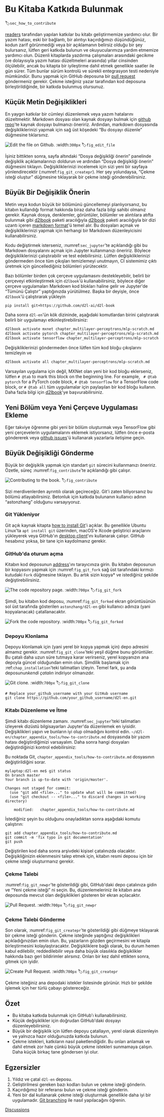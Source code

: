 # Bu Kitaba Katkıda Bulunmak
:label:`sec_how_to_contribute`

[readers](https://github.com/d2l-ai/d2l-en/graphs/contributors) tarafından yapılan katkılar bu kitabı geliştirmemize yardımcı olur. Bir yazım hatası, eski bir bağlantı, bir alıntıyı kaçırdığımızı düşündüğünüz, kodun zarif görünmediği veya bir açıklamanın belirsiz olduğu bir şey bulursanız, lütfen geri katkıda bulunun ve okuyucularımıza yardım etmemize yardımcı olun. Düzenli kitaplarda yazdırma çalışmaları arasındaki gecikme (ve dolayısıyla yazım hatası düzeltmeleri arasında) yıllar cinsinden ölçülebilir, ancak bu kitapta bir iyileştirme dahil etmek genellikle saatler ile gün sürer. Tüm bunlar sürüm kontrolü ve sürekli entegrasyon testi nedeniyle mümkündür. Bunu yapmak için GitHub deposuna bir [pull request](https://github.com/d2l-ai/d2l-en/pulls) göndermeniz gerekir. Çekme isteğiniz yazar tarafından kod deposuna birleştirildiğinde, bir katkıda bulunmuş olursunuz. 

## Küçük Metin Değişiklikleri

En yaygın katkılar bir cümleyi düzenlemek veya yazım hatalarını düzeltmektir. Markdown dosyası olan kaynak dosyayı bulmak için [github repo](https732293614)'te kaynak dosyayı bulmanızı öneririz. Ardından, markdown dosyasında değişikliklerinizi yapmak için sağ üst köşedeki “Bu dosyayı düzenle” düğmesine tıklarsınız. 

![Edit the file on Github.](../img/edit-file.png)
:width:`300px`
:label:`fig_edit_file`

İşiniz bittikten sonra, sayfa altındaki “Dosya değişikliği önerin” panelinde değişiklik açıklamalarınızı doldurun ve ardından “Dosya değişikliği önerin” düğmesini tıklayın. Değişikliklerinizi incelemek için sizi yeni bir sayfaya yönlendirecektir (:numref:`fig_git_createpr`). Her şey yolundaysa, “Çekme isteği oluştur” düğmesine tıklayarak bir çekme isteği gönderebilirsiniz. 

## Büyük Bir Değişiklik Önerin

Metin veya kodun büyük bir bölümünü güncellemeyi planlıyorsanız, bu kitabın kullandığı format hakkında biraz daha fazla bilgi sahibi olmanız gerekir. Kaynak dosya, denklemler, görüntüler, bölümler ve alıntılara atıfta bulunmak gibi [d2lbook](http://book.d2l.ai/user/markdown.html) paketi aracılığıyla [d2lbook](http://book.d2l.ai/user/markdown.html) paketi aracılığıyla bir dizi uzantı içeren [markdown format](https://daringfireball.net/projects/markdown/syntax)'ü temel alır. Bu dosyaları açmak ve değişikliklerinizi yapmak için herhangi bir Markdown düzenleyicisini kullanabilirsiniz. 

Kodu değiştirmek isterseniz, :numref:`sec_jupyter`'te açıklandığı gibi bu Markdown dosyalarını açmak için Jupyter kullanmanızı öneririz. Böylece değişikliklerinizi çalıştırabilir ve test edebilirsiniz. Lütfen değişikliklerinizi göndermeden önce tüm çıkışları temizlemeyi unutmayın, CI sistemimiz çıktı üretmek için güncellediğiniz bölümleri yürütecektir. 

Bazı bölümler birden çok çerçeve uygulamasını destekleyebilir, belirli bir çerçeveyi etkinleştirmek için `d2lbook`'ü kullanabilirsiniz, böylece diğer çerçeve uygulamaları Markdown kod blokları haline gelir ve Jupyter'de “Tümünü Çalıştır” yaptığınızda yürütülmez. Başka bir deyişle, önce `d2lbook`'ü çalıştırarak yükleyin

```bash
pip install git+https://github.com/d2l-ai/d2l-book
```

Daha sonra `d2l-en`'ün kök dizininde, aşağıdaki komutlardan birini çalıştırarak belirli bir uygulamayı etkinleştirebilirsiniz:

```bash
d2lbook activate mxnet chapter_multilayer-perceptrons/mlp-scratch.md
d2lbook activate pytorch chapter_multilayer-perceptrons/mlp-scratch.md
d2lbook activate tensorflow chapter_multilayer-perceptrons/mlp-scratch.md
```

Değişikliklerinizi göndermeden önce lütfen tüm kod bloğu çıkışlarını temizleyin ve

```bash
d2lbook activate all chapter_multilayer-perceptrons/mlp-scratch.md
```

Varsayılan uygulama için değil, MXNet olan yeni bir kod bloğu eklerseniz, lütfen `# @tab` to mark this block on the beginning line. For example, ` # @tab pytorch` for a PyTorch code block, `# @tab tensorflow` for a TensorFlow code block, or `# @tab all` tüm uygulamalar için paylaşılan bir kod bloğu kullanın. Daha fazla bilgi için [d2lbook](http://book.d2l.ai/user/code_tabs.html)'ye başvurabilirsiniz. 

## Yeni Bölüm veya Yeni Çerçeve Uygulaması Ekleme

Eğer takviye öğrenme gibi yeni bir bölüm oluşturmak veya TensorFlow gibi yeni çerçevelerin uygulamalarını eklemek istiyorsanız, lütfen önce e-posta göndererek veya [github issues](https://github.com/d2l-ai/d2l-en/issues)'ü kullanarak yazarlarla iletişime geçin. 

## Büyük Değişikliği Gönderme

Büyük bir değişiklik yapmak için standart `git` sürecini kullanmanızı öneririz. Özetle, süreç :numref:`fig_contribute`'te açıklandığı gibi çalışır. 

![Contributing to the book.](../img/contribute.svg)
:label:`fig_contribute`

Sizi merdivenlerden ayrıntılı olarak geçireceğiz. Git'i zaten biliyorsanız bu bölümü atlayabilirsiniz. Betonluk için katkıda bulunanın kullanıcı adının “astonzhang” olduğunu varsayıyoruz. 

### Git Yükleniyor

Git açık kaynak kitapta [how to install Git](https://git-scm.com/book/en/v2)'i açıklar. Bu genellikle Ubuntu Linux'ta `apt install git` üzerinden, macOS'e Xcode geliştirici araçlarını yükleyerek veya GitHub'ın [desktop client](https://desktop.github.com)'ını kullanarak çalışır. GitHub hesabınız yoksa, bir tane için kaydolmanız gerekir. 

### GitHub'da oturum açma

Kitabın kod deposunun [address](https://github.com/d2l-ai/d2l-en/)'ını tarayıcınıza girin. Bu kitabın deposunun bir kopyasını yapmak için :numref:`fig_git_fork` sağ üst tarafındaki kırmızı kutudaki `Fork` düğmesine tıklayın. Bu artık sizin kopya* ve istediğiniz şekilde değiştirebilirsiniz. 

![The code repository page.](../img/git-fork.png)
:width:`700px`
:label:`fig_git_fork`

Şimdi, bu kitabın kod deposu, :numref:`fig_git_forked` ekran görüntüsünün sol üst tarafında gösterilen `astonzhang/d2l-en` gibi kullanıcı adınıza (yani kopyalanacak) çatallanacaktır. 

![Fork the code repository.](../img/git-forked.png)
:width:`700px`
:label:`fig_git_forked`

### Depoyu Klonlama

Depoyu klonlamak için (yani yerel bir kopya yapmak için) depo adresini almamız gerekir. :numref:`fig_git_clone`'teki yeşil düğme bunu görüntüler. Bu çatalı daha uzun süre tutmaya karar verirseniz, yerel kopyanızın ana depoyla güncel olduğundan emin olun. Şimdilik başlamak için :ref:`chap_installation`'teki talimatları izleyin. Temel fark, şu anda deposunun*kendi çatalın* indiriyor olmanızdır. 

![Git clone.](../img/git-clone.png)
:width:`700px`
:label:`fig_git_clone`

```
# Replace your_github_username with your GitHub username
git clone https://github.com/your_github_username/d2l-en.git
```

### Kitabı Düzenleme ve İtme

Şimdi kitabı düzenleme zamanı. :numref:`sec_jupyter`'teki talimatları izleyerek dizüstü bilgisayarları Jupyter'da düzenlemek en iyisidir. Değişiklikleri yapın ve bunların iyi olup olmadığını kontrol edin. `~/d2l-en/chapter_appendix_tools/how-to-contribute.md` dosyasında bir yazım hatası değiştirdiğimizi varsayalım. Daha sonra hangi dosyaları değiştirdiğinizi kontrol edebilirsiniz: 

Bu noktada Git, `chapter_appendix_tools/how-to-contribute.md` dosyasının değiştirildiğini sorar.

```
mylaptop:d2l-en me$ git status
On branch master
Your branch is up-to-date with 'origin/master'.

Changes not staged for commit:
  (use "git add <file>..." to update what will be committed)
  (use "git checkout -- <file>..." to discard changes in working directory)

	modified:   chapter_appendix_tools/how-to-contribute.md
```

İstediğiniz şeyin bu olduğunu onayladıktan sonra aşağıdaki komutu çalıştırın:

```
git add chapter_appendix_tools/how-to-contribute.md
git commit -m 'fix typo in git documentation'
git push
```

Değiştirilen kod daha sonra arşivdeki kişisel çatalınızda olacaktır. Değişikliğinizin eklenmesini talep etmek için, kitabın resmi deposu için bir çekme isteği oluşturmanız gerekir. 

### Çekme Talebi

:numref:`fig_git_newpr`'te gösterildiği gibi, GitHub'daki depo çatalınıza gidin ve “Yeni çekme isteği” ni seçin. Bu, düzenlemeleriniz ile kitabın ana deposunda mevcut olan değişiklikleri gösteren bir ekran açılacaktır. 

![Pull Request.](../img/git-newpr.png)
:width:`700px`
:label:`fig_git_newpr`

### Çekme Talebi Gönderme

Son olarak, :numref:`fig_git_createpr`'te gösterildiği gibi düğmeye tıklayarak bir çekme isteği gönderin. Çekme isteğinde yaptığınız değişiklikleri açıkladığınızdan emin olun. Bu, yazarların gözden geçirmesini ve kitapla birleştirmesini kolaylaştıracaktır. Değişikliklere bağlı olarak, bu durum hemen kabul edilebilir, reddedilebilir veya daha büyük olasılıkla değişiklikler hakkında bazı geri bildirimler alırsınız. Onları bir kez dahil ettikten sonra, gitmek için iyidir. 

![Create Pull Request.](../img/git-createpr.png)
:width:`700px`
:label:`fig_git_createpr`

Çekme isteğiniz ana depodaki istekler listesinde görünür. Hızlı bir şekilde işlemek için her türlü çabayı göstereceğiz. 

## Özet

* Bu kitaba katkıda bulunmak için GitHub'ı kullanabilirsiniz.
* Küçük değişiklikler için doğrudan GitHub'daki dosyayı düzenleyebilirsiniz.
* Büyük bir değişiklik için lütfen depoyu çatallayın, yerel olarak düzenleyin ve yalnızca hazır olduğunuzda katkıda bulunun.
* Çekme istekleri, katkıların nasıl paketlendiğidir. Bu onları anlamak ve dahil etmek zor hale çünkü büyük çekme istekleri sunmamaya çalışın. Daha küçük birkaç tane göndersen iyi olur.

## Egzersizler

1. Yıldız ve çatal `d2l-en` deposu.
1. Geliştirilmesi gereken bazı kodları bulun ve çekme isteği gönderin.
1. Kaçırdığımız bir referansı bulun ve çekme isteği gönderin.
1. Yeni bir dal kullanarak çekme isteği oluşturmak genellikle daha iyi bir uygulamadır. [Git branching](https://git-scm.com/book/en/v2/Git-Branching-Branches-in-a-Nutshell) ile nasıl yapılacağını öğrenin.

[Discussions](https://discuss.d2l.ai/t/426)
